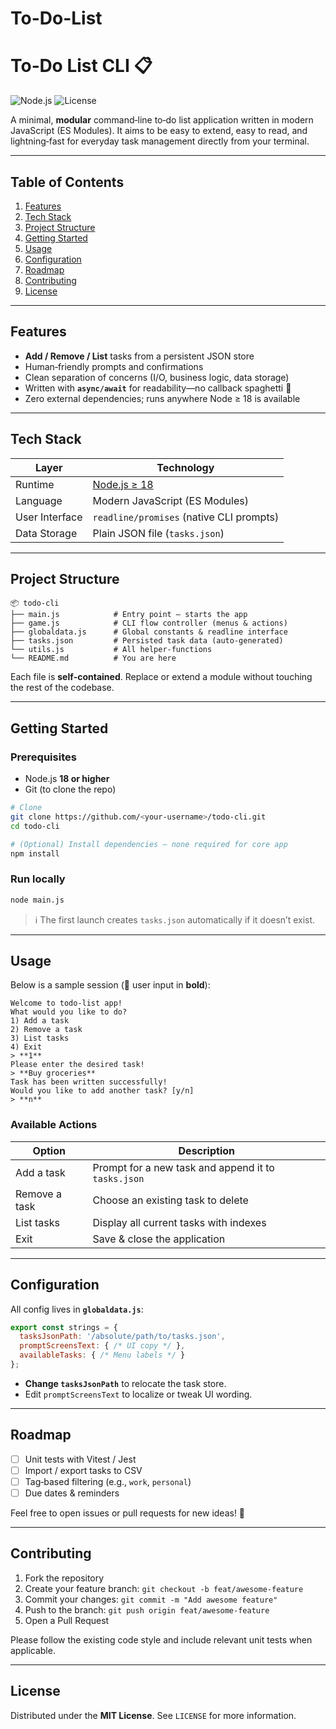 # To-Do-List
# To‑Do List CLI 📋

![Node.js](https://img.shields.io/badge/node-%3E%3D18.0.0-brightgreen)
![License](https://img.shields.io/badge/license-MIT-blue)

A minimal, **modular** command‑line to‑do list application written in modern JavaScript (ES Modules). It aims to be easy to extend, easy to read, and lightning‑fast for everyday task management directly from your terminal.

---

## Table of Contents

1. [Features](#features)
2. [Tech Stack](#tech-stack)
3. [Project Structure](#project-structure)
4. [Getting Started](#getting-started)
5. [Usage](#usage)
6. [Configuration](#configuration)
7. [Roadmap](#roadmap)
8. [Contributing](#contributing)
9. [License](#license)

---

## Features

* **Add / Remove / List** tasks from a persistent JSON store
* Human‑friendly prompts and confirmations
* Clean separation of concerns (I/O, business logic, data storage)
* Written with **`async/await`** for readability—no callback spaghetti 🍝
* Zero external dependencies; runs anywhere Node ≥ 18 is available

---

## Tech Stack

| Layer          | Technology                               |
| -------------- | ---------------------------------------- |
| Runtime        | [Node.js ≥ 18](https://nodejs.org/)      |
| Language       | Modern JavaScript (ES Modules)           |
| User Interface | `readline/promises` (native CLI prompts) |
| Data Storage   | Plain JSON file (`tasks.json`)           |

---

## Project Structure

```
📦 todo-cli
├── main.js            # Entry point – starts the app
├── game.js            # CLI flow controller (menus & actions)
├── globaldata.js      # Global constants & readline interface
├── tasks.json         # Persisted task data (auto‑generated)
└── utils.js           # All helper-functions
└── README.md          # You are here
```

Each file is **self‑contained**. Replace or extend a module without touching the rest of the codebase.

---

## Getting Started

### Prerequisites

* Node.js **18 or higher**
* Git (to clone the repo)

```bash
# Clone
git clone https://github.com/<your‑username>/todo-cli.git
cd todo-cli

# (Optional) Install dependencies – none required for core app
npm install
```

### Run locally

```bash
node main.js
```

> ℹ️ The first launch creates `tasks.json` automatically if it doesn’t exist.

---

## Usage

Below is a sample session (💬 user input in **bold**):

```
Welcome to todo‑list app!
What would you like to do?
1) Add a task
2) Remove a task
3) List tasks
4) Exit
> **1**
Please enter the desired task!
> **Buy groceries**
Task has been written successfully!
Would you like to add another task? [y/n]
> **n**
```

### Available Actions

| Option        | Description                                         |
| ------------- | --------------------------------------------------- |
| Add a task    | Prompt for a new task and append it to `tasks.json` |
| Remove a task | Choose an existing task to delete                   |
| List tasks    | Display all current tasks with indexes              |
| Exit          | Save & close the application                        |

---

## Configuration

All config lives in **`globaldata.js`**:

```js
export const strings = {
  tasksJsonPath: '/absolute/path/to/tasks.json',
  promptScreensText: { /* UI copy */ },
  availableTasks: { /* Menu labels */ }
};
```

* **Change `tasksJsonPath`** to relocate the task store.
* Edit `promptScreensText` to localize or tweak UI wording.

---

## Roadmap

* [ ] Unit tests with Vitest / Jest
* [ ] Import / export tasks to CSV
* [ ] Tag‑based filtering (e.g., `work`, `personal`)
* [ ] Due dates & reminders

Feel free to open issues or pull requests for new ideas! 🚀

---

## Contributing

1. Fork the repository
2. Create your feature branch: `git checkout -b feat/awesome‑feature`
3. Commit your changes: `git commit -m "Add awesome feature"`
4. Push to the branch: `git push origin feat/awesome‑feature`
5. Open a Pull Request

Please follow the existing code style and include relevant unit tests when applicable.

---

## License

Distributed under the **MIT License**. See `LICENSE` for more information.
